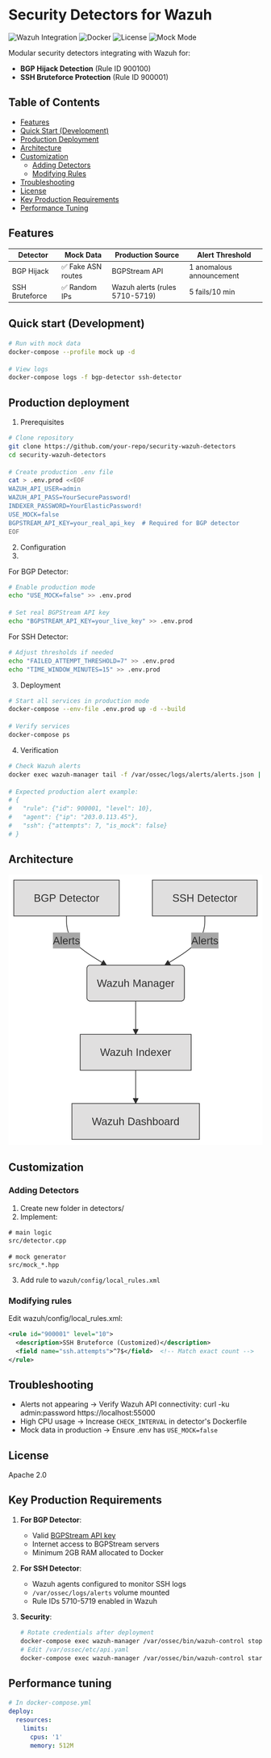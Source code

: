# Security Detectors for Wazuh

![Wazuh Integration](https://img.shields.io/badge/Wazuh-4.7+-blue)
![Docker](https://img.shields.io/badge/Docker-Compose-ff69b4)
![License](https://img.shields.io/badge/License-Apache_2.0-green)
![Mock Mode](https://img.shields.io/badge/Mock-Enabled-blue)

Modular security detectors integrating with Wazuh for:
- **BGP Hijack Detection** (Rule ID 900100)
- **SSH Bruteforce Protection** (Rule ID 900001)

## Table of Contents

- [Features](#features)
- [Quick Start (Development)](#quick-start-development)
- [Production Deployment](#production-deployment)
- [Architecture](#architecture)
- [Customization](#customization)
  - [Adding Detectors](#adding-detectors)
  - [Modifying Rules](#modifying-rules)
- [Troubleshooting](#troubleshooting)
- [License](#license)
- [Key Production Requirements](#key-production-requirements)
- [Performance Tuning](#performance-tuning)

## Features

| Detector       | Mock Data         | Production Source              | Alert Threshold          |
|----------------|-------------------|--------------------------------|--------------------------|
| BGP Hijack     | ✅ Fake ASN routes | BGPStream API                  | 1 anomalous announcement |
| SSH Bruteforce | ✅ Random IPs      | Wazuh alerts (rules 5710-5719) | 5 fails/10 min           |

## Quick start (Development)

```bash
# Run with mock data
docker-compose --profile mock up -d

# View logs
docker-compose logs -f bgp-detector ssh-detector
```

## Production deployment

1. Prerequisites

```bash
# Clone repository
git clone https://github.com/your-repo/security-wazuh-detectors
cd security-wazuh-detectors

# Create production .env file
cat > .env.prod <<EOF
WAZUH_API_USER=admin
WAZUH_API_PASS=YourSecurePassword!
INDEXER_PASSWORD=YourElasticPassword!
USE_MOCK=false
BGPSTREAM_API_KEY=your_real_api_key  # Required for BGP detector
EOF
```

2. Configuration
3. 
For BGP Detector:

```bash
# Enable production mode
echo "USE_MOCK=false" >> .env.prod

# Set real BGPStream API key
echo "BGPSTREAM_API_KEY=your_live_key" >> .env.prod
```

For SSH Detector:

```bash
# Adjust thresholds if needed
echo "FAILED_ATTEMPT_THRESHOLD=7" >> .env.prod
echo "TIME_WINDOW_MINUTES=15" >> .env.prod
```

3. Deployment

```bash
# Start all services in production mode
docker-compose --env-file .env.prod up -d --build

# Verify services
docker-compose ps
```

4. Verification

```bash
# Check Wazuh alerts
docker exec wazuh-manager tail -f /var/ossec/logs/alerts/alerts.json | grep -E '900100|900001'

# Expected production alert example:
# {
#   "rule": {"id": 900001, "level": 10},
#   "agent": {"ip": "203.0.113.45"},
#   "ssh": {"attempts": 7, "is_mock": false}
# }
```

## Architecture

![Forever In Progress](assets/architecture.png)

## Customization

### Adding Detectors

1. Create new folder in detectors/
2. Implement:

```
# main logic
src/detector.cpp 

# mock generator
src/mock_*.hpp 
```

3. Add rule to `wazuh/config/local_rules.xml`

### Modifying rules

Edit wazuh/config/local_rules.xml:

```xml
<rule id="900001" level="10">
  <description>SSH Bruteforce (Customized)</description>
  <field name="ssh.attempts">^7$</field>  <!-- Match exact count -->
</rule>
```

## Troubleshooting

* Alerts not appearing -> Verify Wazuh API connectivity: curl -ku admin:password https://localhost:55000
* High CPU usage -> Increase `CHECK_INTERVAL` in detector's Dockerfile
* Mock data in production -> Ensure .env has `USE_MOCK=false`

## License

Apache 2.0

## Key Production Requirements

1. **For BGP Detector**:
   - Valid [BGPStream API key](https://bgpstream.caida.org/docs/api)
   - Internet access to BGPStream servers
   - Minimum 2GB RAM allocated to Docker

2. **For SSH Detector**:
   - Wazuh agents configured to monitor SSH logs
   - `/var/ossec/logs/alerts` volume mounted
   - Rule IDs 5710-5719 enabled in Wazuh

3. **Security**:
   ```bash
   # Rotate credentials after deployment
   docker-compose exec wazuh-manager /var/ossec/bin/wazuh-control stop
   # Edit /var/ossec/etc/api.yaml
   docker-compose exec wazuh-manager /var/ossec/bin/wazuh-control start
   ```
   
## Performance tuning

```yaml
# In docker-compose.yml
deploy:
  resources:
    limits:
      cpus: '1'
      memory: 512M
```
